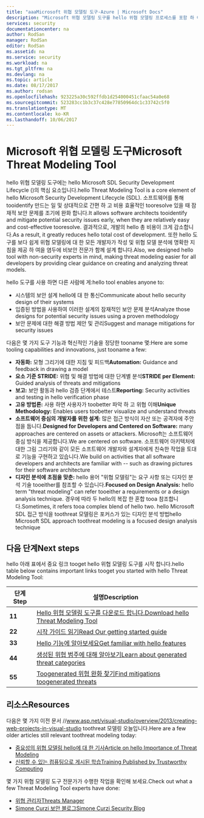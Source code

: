 ```yaml
---
title: "aaaMicrosoft 위협 모델링 도구-Azure | Microsoft Docs"
description: "Microsoft 위협 모델링 도구를 hello 위협 모델링 프로세스를 포함 하 여 hello 도구로 시작에 대 한 정보가 포함 된 hello에 대 한 기본 페이지"
services: security
documentationcenter: na
author: RodSan
manager: RodSan
editor: RodSan
ms.assetid: na
ms.service: security
ms.workload: na
ms.tgt_pltfrm: na
ms.devlang: na
ms.topic: article
ms.date: 08/17/2017
ms.author: rodsan
ms.openlocfilehash: 923225a30c592ffdb1d254000451cfaac54a0e68
ms.sourcegitcommit: 523283cc1b3c37c428e77850964dc1c33742c5f0
ms.translationtype: MT
ms.contentlocale: ko-KR
ms.lasthandoff: 10/06/2017
---
```

# <a name="microsoft-threat-modeling-tool"></a><span data-ttu-id="33f82-103">Microsoft 위협 모델링 도구</span><span class="sxs-lookup"><span data-stu-id="33f82-103">Microsoft Threat Modeling Tool</span></span>

<span data-ttu-id="33f82-104">hello 위협 모델링 도구에는 hello Microsoft SDL Security Development Lifecycle ()의 핵심 요소입니다.</span><span class="sxs-lookup"><span data-stu-id="33f82-104">hello Threat Modeling Tool is a core element of hello Microsoft Security Development Lifecycle (SDL).</span></span> <span data-ttu-id="33f82-105">소프트웨어를 통해 tooidentify 만드는 일 및 상대적으로 간편 하 고 비용 효율적인 tooresolve 있을 때 잠재적 보안 문제를 조기에 완화 합니다.</span><span class="sxs-lookup"><span data-stu-id="33f82-105">It allows software architects tooidentify and mitigate potential security issues early, when they are relatively easy and cost-effective tooresolve.</span></span> <span data-ttu-id="33f82-106">결과적으로, 개발의 hello 총 비용이 크게 감소합니다.</span><span class="sxs-lookup"><span data-stu-id="33f82-106">As a result, it greatly reduces hello total cost of development.</span></span> <span data-ttu-id="33f82-107">또한 hello 도구를 보다 쉽게 위협 모델링에 대 한 모든 개발자가 작성 및 위협 모델 분석에 명확한 지침을 제공 하 여을 염두에 비보안 전문가 함께 설계 합니다.</span><span class="sxs-lookup"><span data-stu-id="33f82-107">Also, we designed hello tool with non-security experts in mind, making threat modeling easier for all developers by providing clear guidance on creating and analyzing threat models.</span></span> 

<span data-ttu-id="33f82-108">hello 도구를 사용 하면 다른 사람에 게:</span><span class="sxs-lookup"><span data-stu-id="33f82-108">hello tool enables anyone to:</span></span>

* <span data-ttu-id="33f82-109">시스템의 보안 설계 hello에 대 한 통신</span><span class="sxs-lookup"><span data-stu-id="33f82-109">Communicate about hello security design of their systems</span></span>
* <span data-ttu-id="33f82-110">입증된 방법을 사용하여 이러한 설계의 잠재적인 보안 문제 분석</span><span class="sxs-lookup"><span data-stu-id="33f82-110">Analyze those designs for potential security issues using a proven methodology</span></span>
* <span data-ttu-id="33f82-111">보안 문제에 대한 해결 방법 제안 및 관리</span><span class="sxs-lookup"><span data-stu-id="33f82-111">Suggest and manage mitigations for security issues</span></span>

<span data-ttu-id="33f82-112">다음은 몇 가지 도구 기능과 혁신적인 기술을 정당한 tooname 몇:</span><span class="sxs-lookup"><span data-stu-id="33f82-112">Here are some tooling capabilities and innovations, just tooname a few:</span></span>

* <span data-ttu-id="33f82-113">**자동화:** 모형 그리기에 대한 지침 및 피드백</span><span class="sxs-lookup"><span data-stu-id="33f82-113">**Automation:** Guidance and feedback in drawing a model</span></span>
* <span data-ttu-id="33f82-114">**요소 기준 STRIDE:** 위협 및 해결 방법에 대한 단계별 분석</span><span class="sxs-lookup"><span data-stu-id="33f82-114">**STRIDE per Element:** Guided analysis of threats and mitigations</span></span>
* <span data-ttu-id="33f82-115">**보고:** 보안 활동과 hello 검증 단계에서 테스트</span><span class="sxs-lookup"><span data-stu-id="33f82-115">**Reporting:** Security activities and testing in hello verification phase</span></span>
* <span data-ttu-id="33f82-116">**고유 방법론:** 사용 하면 사용자가 toobetter 파악 하 고 위협 이해</span><span class="sxs-lookup"><span data-stu-id="33f82-116">**Unique Methodology:** Enables users toobetter visualize and understand threats</span></span>
* <span data-ttu-id="33f82-117">**소프트웨어 중심의 개발자를 위한 설계:** 많은 접근 방식이 자산 또는 공격자에 주안점을 둡니다.</span><span class="sxs-lookup"><span data-stu-id="33f82-117">**Designed for Developers and Centered on Software:** many approaches are centered on assets or attackers.</span></span> <span data-ttu-id="33f82-118">Microsoft는 소프트웨어 중심 방식을 제공합니다.</span><span class="sxs-lookup"><span data-stu-id="33f82-118">We are centered on software.</span></span> <span data-ttu-id="33f82-119">소프트웨어 아키텍처에 대한 그림 그리기와 같이 모든 소프트웨어 개발자와 설계자에게 친숙한 작업을 토대로 기능을 구현하고 있습니다.</span><span class="sxs-lookup"><span data-stu-id="33f82-119">We build on activities that all software developers and architects are familiar with -- such as drawing pictures for their software architecture</span></span>
* <span data-ttu-id="33f82-120">**디자인 분석에 초점을 맞춘:** hello 용어 "위협 모델링"는 요구 사항 또는 디자인 분석 기술 tooeither를 참조할 수 있습니다.</span><span class="sxs-lookup"><span data-stu-id="33f82-120">**Focused on Design Analysis:** hello term "threat modeling" can refer tooeither a requirements or a design analysis technique.</span></span> <span data-ttu-id="33f82-121">경우에 따라 두 hello의 복잡 한 혼합 tooa 참조합니다.</span><span class="sxs-lookup"><span data-stu-id="33f82-121">Sometimes, it refers tooa complex blend of hello two.</span></span> <span data-ttu-id="33f82-122">hello Microsoft SDL 접근 방식을 toothreat 모델링은 포커스가 있는 디자인 분석 방법</span><span class="sxs-lookup"><span data-stu-id="33f82-122">hello Microsoft SDL approach toothreat modeling is a focused design analysis technique</span></span>

## <a name="next-steps"></a><span data-ttu-id="33f82-123">다음 단계</span><span class="sxs-lookup"><span data-stu-id="33f82-123">Next steps</span></span>

<span data-ttu-id="33f82-124">hello 아래 표에서 중요 링크 tooget hello 위협 모델링 도구를 시작 합니다.</span><span class="sxs-lookup"><span data-stu-id="33f82-124">hello table below contains important links tooget you started with hello Threat Modeling Tool:</span></span>

| <span data-ttu-id="33f82-125">단계</span><span class="sxs-lookup"><span data-stu-id="33f82-125">Step</span></span>  | <span data-ttu-id="33f82-126">설명</span><span class="sxs-lookup"><span data-stu-id="33f82-126">Description</span></span>                                                                                   |
| ----- | --------------------------------------------------------------------------------------------- |
| <span data-ttu-id="33f82-127">**1**</span><span class="sxs-lookup"><span data-stu-id="33f82-127">**1**</span></span> | [<span data-ttu-id="33f82-128">Hello 위협 모델링 도구를 다운로드 합니다.</span><span class="sxs-lookup"><span data-stu-id="33f82-128">Download hello Threat Modeling Tool</span></span>](https://aka.ms/tmtpreview)                                |
| <span data-ttu-id="33f82-129">**2**</span><span class="sxs-lookup"><span data-stu-id="33f82-129">**2**</span></span> | [<span data-ttu-id="33f82-130">시작 가이드 읽기</span><span class="sxs-lookup"><span data-stu-id="33f82-130">Read Our getting started guide</span></span>](./azure-security-threat-modeling-tool-getting-started.md)    |
| <span data-ttu-id="33f82-131">**3**</span><span class="sxs-lookup"><span data-stu-id="33f82-131">**3**</span></span> | [<span data-ttu-id="33f82-132">Hello 기능에 알아보세요</span><span class="sxs-lookup"><span data-stu-id="33f82-132">Get familiar with hello features</span></span>](./azure-security-threat-modeling-tool-feature-overview.md)   |
| <span data-ttu-id="33f82-133">**4**</span><span class="sxs-lookup"><span data-stu-id="33f82-133">**4**</span></span> | [<span data-ttu-id="33f82-134">생성된 위협 범주에 대해 알아보기</span><span class="sxs-lookup"><span data-stu-id="33f82-134">Learn about generated threat categories</span></span>](./azure-security-threat-modeling-tool-threats.md)   |
| <span data-ttu-id="33f82-135">**5**</span><span class="sxs-lookup"><span data-stu-id="33f82-135">**5**</span></span> | [<span data-ttu-id="33f82-136">Toogenerated 위협 완화 찾기</span><span class="sxs-lookup"><span data-stu-id="33f82-136">Find mitigations toogenerated threats</span></span>](./azure-security-threat-modeling-tool-mitigations.md) |

## <a name="resources"></a><span data-ttu-id="33f82-137">리소스</span><span class="sxs-lookup"><span data-stu-id="33f82-137">Resources</span></span>

<span data-ttu-id="33f82-138">다음은 몇 가지 이전 문서 //www.asp.net/visual-studio/overview/2013/creating-web-projects-in-visual-studio toothreat 모델링 오늘입니다.</span><span class="sxs-lookup"><span data-stu-id="33f82-138">Here are a few older articles still relevant toothreat modeling today:</span></span>

* [<span data-ttu-id="33f82-139">중요성의 위협 모델링 hello에 대 한 기사</span><span class="sxs-lookup"><span data-stu-id="33f82-139">Article on hello Importance of Threat Modeling</span></span>](https://msdn.microsoft.com/magazine/dd347831.aspx)
* [<span data-ttu-id="33f82-140">신뢰할 수 있는 컴퓨팅으로 게시된 학습</span><span class="sxs-lookup"><span data-stu-id="33f82-140">Training Published by Trustworthy Computing</span></span>](https://www.microsoft.com/download/details.aspx?id=16420)

<span data-ttu-id="33f82-141">몇 가지 위협 모델링 도구 전문가가 수행한 작업을 확인해 보세요.</span><span class="sxs-lookup"><span data-stu-id="33f82-141">Check out what a few Threat Modeling Tool experts have done:</span></span>

* [<span data-ttu-id="33f82-142">위협 관리자</span><span class="sxs-lookup"><span data-stu-id="33f82-142">Threats Manager</span></span>](https://simoneonsecurity.com/threatsmanagersetup-v1-5-10/)
* [<span data-ttu-id="33f82-143">Simone Curzi 보안 블로그</span><span class="sxs-lookup"><span data-stu-id="33f82-143">Simone Curzi Security Blog</span></span>](https://simoneonsecurity.com/)